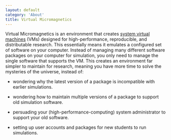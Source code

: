 ```yaml
---
layout: default
category: 'About'
title: Virtual Micromagnetics
---
```


Virtual Micromagnetics is an environment that creates [system virtual
machines](https://en.wikipedia.org/wiki/Virtual_machine#System_virtual_machines)
(VMs) designed for high-performance, reproducible, and distributable
research. This essentially means it emulates a configured set of software on
your computer. Instead of managing many different software packages on your
computer for simulation, you only need to manage the single software that
supports the VM. This creates an environment far simpler to maintain for
research, meaning you have more time to solve the mysteries of the universe,
instead of:

- wondering why the latest version of a package is incompatible with earlier
  simulations.

- wondering how to maintain multiple versions of a package to support old
  simulation software.

- persuading your (high-performance-computing) system administrator to support
  your old software.

- setting up user accounts and packages for new students to run simulations.